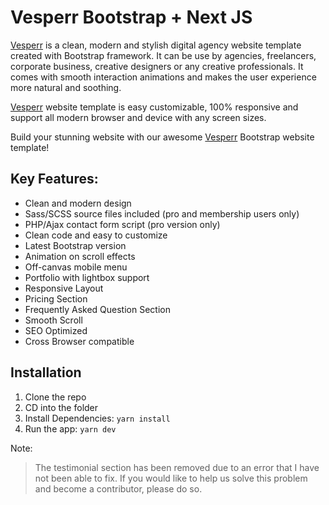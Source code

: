 # Vesperr Bootstrap + Next JS

[Vesperr](https://bootstrapmade.com/vesperr-free-bootstrap-template/) is a clean, modern and stylish digital agency website template created with Bootstrap framework. It can be use by agencies, freelancers, corporate business, creative designers or any creative professionals. It comes with smooth interaction animations and makes the user experience more natural and soothing.

[Vesperr](https://bootstrapmade.com/vesperr-free-bootstrap-template/) website template is easy customizable, 100% responsive and support all modern browser and device with any screen sizes.

Build your stunning website with our awesome [Vesperr](https://bootstrapmade.com/vesperr-free-bootstrap-template/) Bootstrap website template!

## Key Features:

- Clean and modern design
- Sass/SCSS source files included (pro and membership users only)
- PHP/Ajax contact form script (pro version only)
- Clean code and easy to customize
- Latest Bootstrap version
- Animation on scroll effects
- Off-canvas mobile menu
- Portfolio with lightbox support
- Responsive Layout
- Pricing Section
- Frequently Asked Question Section
- Smooth Scroll
- SEO Optimized
- Cross Browser compatible

## Installation
1. Clone the repo 
2. CD into the folder 
3. Install Dependencies: `yarn install`
4. Run the app: `yarn dev`

Note:
> The testimonial section has been removed due to an error that I have not been able to fix. If you would like to help us solve this problem and become a contributor, please do so. 
